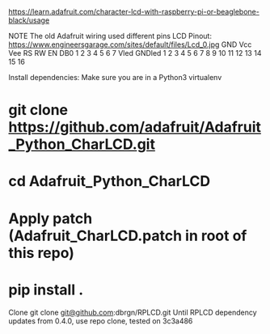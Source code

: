 https://learn.adafruit.com/character-lcd-with-raspberry-pi-or-beaglebone-black/usage

NOTE The old Adafruit wiring used different pins
LCD Pinout: https://www.engineersgarage.com/sites/default/files/Lcd_0.jpg
  GND Vcc Vee RS RW EN DB0 1  2  3  4  5  6  7  Vled GNDled
  1   2   3   4  5  6  7   8  9  10 11 12 13 14 15   16

Install dependencies:
Make sure you are in a Python3 virtualenv
# git clone https://github.com/adafruit/Adafruit_Python_CharLCD.git
# cd Adafruit_Python_CharLCD
# Apply patch (Adafruit_CharLCD.patch in root of this repo)
# pip install .

Clone git clone git@github.com:dbrgn/RPLCD.git
Until RPLCD dependency updates from 0.4.0, use repo clone, tested on 3c3a486


